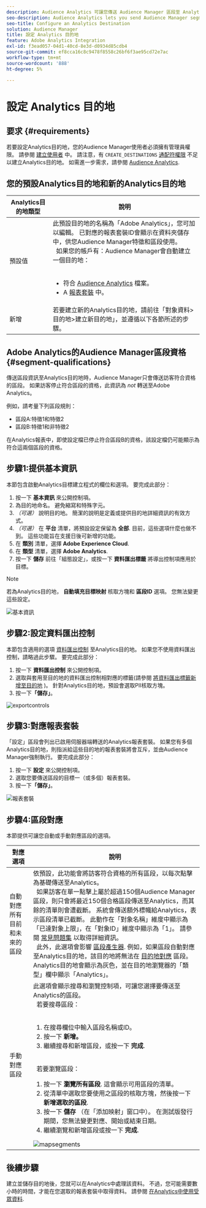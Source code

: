 ```yaml
---
description: Audience Analytics 可讓您傳送 Audience Manager 區段至 Analytics。若要使用此功能，您可以在 Audience Manager 中建立 Analytics 目的地並將區段對應至該目的地。
seo-description: Audience Analytics lets you send Audience Manager segments to Analytics. To use this feature, you create an Analytics destination and map segments to it in Audience Manager.
seo-title: Configure an Analytics Destination
solution: Audience Manager
title: 設定 Analytics 目的地
feature: Adobe Analytics Integration
exl-id: f3ead057-04d1-40cd-8e3d-d0934d85cdb4
source-git-commit: ef8cca16c8c9478f8558c26bf6f3ae95cd72e7ac
workflow-type: tm+mt
source-wordcount: '888'
ht-degree: 5%

---
```


# 設定 Analytics 目的地

## 要求 {#requirements}

若要設定Analytics目的地，您的Audience Manager使用者必須擁有管理員權限。 請參閱 [建立使用者](/help/using/features/administration/administration-overview.md#create-users) 中。 請注意，有 `CREATE_DESTINATIONS` [通配符權限](/help/using/features/administration/administration-overview.md#wild-card-permissions) 不足以建立Analytics目的地。
如需進一步需求，請參閱 [Audience Analytics](https://experienceleague.adobe.com/docs/analytics/integration/audience-analytics/mc-audiences-aam.html).

## 您的預設Analytics目的地和新的Analytics目的地

| Analytics目的地類型 | 說明 |
|---|---|
| 預設值 | 此預設目的地的名稱為「Adobe Analytics」，您可加以編輯。 已對應的報表套裝ID會顯示在資料夾儲存中，供您Audience Manager特徵和區段使用。 <br>  如果您的帳戶有：Audience Manager會自動建立一個目的地： <br>  <ul><li>符合 [Audience Analytics](https://experienceleague.adobe.com/docs/analytics/integration/audience-analytics/mc-audiences-aam.html) 檔案。</li><li>A [報表套裝](https://experienceleague.adobe.com/docs/analytics/admin/manage-report-suites/report-suites-admin.html) 中。</li></ul> |
| 新增 | 若要建立新的Analytics目的地，請前往「對象資料>目的地>建立新目的地」，並遵循以下各節所述的步驟。 |

## Adobe Analytics的Audience Manager區段資格 {#segment-qualifications}

傳送區段資訊至Analytics目的地時，Audience Manager只會傳送訪客符合資格的區段。 如果訪客停止符合區段的資格，此資訊為 _not_ 轉送至Adobe Analytics。

例如，請考量下列區段規則：

* 區段A:特徵1和特徵2
* 區段B:特徵1和非特徵2

在Analytics報表中，即使設定檔已停止符合區段B的資格，該設定檔仍可能顯示為符合這兩個區段的資格。

## 步驟1:提供基本資訊

本節包含啟動Analytics目標建立程式的欄位和選項。 要完成此部分：

1. 按一下 **基本資訊** 來公開控制項。
2. 為目的地命名。 避免縮寫和特殊字元。
3. *（可選）* 說明目的地。 簡潔的說明是定義或提供目的地詳細資訊的有效方式。
4. *（可選）* 在 **平台** 清單，將預設設定保留為 **全部**. 目前，這些選項什麼也做不到。 這些功能旨在支援日後可新增的功能。
5. 在 **類別** 清單，選擇 **Adobe Experience Cloud**.
6. 在 **類型** 清單，選擇 **Adobe Analytics**.
7. 按一下 **儲存** 前往「組態設定」，或按一下 **資料匯出標籤** 將導出控制項應用於目標。

>[!NOTE]
>
>若為Analytics目的地， **自動填充目標映射** 核取方塊和 **區段ID** 選項。 您無法變更這些設定。

![基本資訊](assets/basicinformation.png)

## 步驟2:設定資料匯出控制

本節包含適用的選項 [資料匯出控制](/help/using/features/data-export-controls.md) 至Analytics目的地。 如果您不使用資料匯出控制，請略過此步驟。 要完成此部分：

1. 按一下 **資料匯出控制** 來公開控制項。
1. 選取與套用至目的地的資料匯出控制相對應的標籤(請參閱 [將資料匯出標籤新增至目的地](/help/using/features/destinations/add-data-export-labels.md) )。 針對Analytics目的地，預設會選取PII核取方塊。
1. 按一下&#x200B;**「儲存」**。

![exportcontrols](assets/exportControls.png)

## 步驟3:對應報表套裝

「設定」區段會列出已啟用伺服器端轉送的Analytics報表套裝。 如果您有多個Analytics目的地，則指派給這些目的地的報表套裝將會互斥，並由Audience Manager強制執行。 要完成此部分：

1. 按一下 **設定** 來公開控制項。
1. 選取您要傳送區段的目標一（或多個）報表套裝。
1. 按一下&#x200B;**「儲存」**。

![報表套裝](assets/reportSuites.png)

## 步驟4:區段對應

本節提供可讓您自動或手動對應區段的選項。

| 對應選項 | 說明 |
|---|---|
| 自動對應所有目前和未來的區段 | 依預設，此功能會將訪客符合資格的所有區段，以每次點擊為基礎傳送至Analytics。 <br>  如果訪客在單一點擊上屬於超過150個Audience Manager區段，則只會將最近150個合格區段傳送至Analytics，而其餘的清單則會遭截斷。 系統會傳送額外標幟給Analytics，表示區段清單已截斷。 此動作在「對象名稱」維度中顯示為「已達對象上限」，在「對象ID」維度中顯示為「1」。 請參閱 [常見問題集](https://experienceleague.adobe.com/docs/analytics/integration/audience-analytics/audience-analytics-workflow/mc-audiences-faqs.html) 以取得詳細資訊。 <br>  此外，此選項會影響 [區段產生器](/help/using/features/segments/segment-builder.md). 例如，如果區段自動對應至Analytics目的地，該目的地將無法在 [目的地對應](/help/using/features/segments/segment-builder.md#segment-builder-controls-destinations) 區段。 Analytics目的地會顯示為灰色，並在目的地瀏覽器的「類型」欄中顯示「Analytics」。 |
| 手動對應區段 | 此選項會顯示搜尋和瀏覽控制項，可讓您選擇要傳送至Analytics的區段。 <br>  若要搜尋區段： <br>  <ol><li>在搜尋欄位中輸入區段名稱或ID。</li><li>按一下 <b>新增。</b></li><li>繼續搜尋和新增區段，或按一下 <b>完成</b>.</li></ol><br>  若要瀏覽區段： <ol><li>按一下 <b>瀏覽所有區段</b>. 這會顯示可用區段的清單。</li><li>從清單中選取您要使用之區段的核取方塊，然後按一下 <b>新增選取的區段</b>.</li><li>按一下 <b>儲存</b> （在「添加映射」窗口中）。 在測試版發行期間，您無法變更對應、開始或結束日期。</li><li>繼續瀏覽和新增區段或按一下 <b>完成</b>.</li></ol> ![mapsegments](assets/mapSegments.png) |

## 後續步驟

建立並儲存目的地後，您就可以在Analytics中處理該資料。 不過，您可能需要數小時的時間，才能在您選取的報表套裝中取得資料。 請參閱 [在Analytics中使用受眾資料](https://experienceleague.adobe.com/docs/analytics/integration/audience-analytics/audience-analytics-workflow/use-audience-data-analytics.html).
